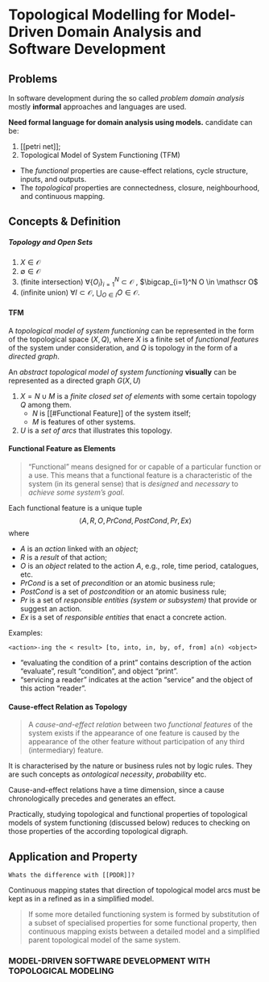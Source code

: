 
# Topological Modelling for Model-Driven Domain Analysis and Software Development

## Problems

 
In software development during the so called _problem domain analysis_ mostly **informal** approaches and languages are used.

**Need formal language for domain analysis using models.** candidate can be:
1. [[petri net]];
2. Topological Model of System Functioning (TFM)
  - The _functional_ properties are cause-effect relations, cycle structure, inputs, and outputs. 
  - The _topological_ properties are connectedness, closure, neighbourhood, and continuous mapping.

## Concepts & Definition

##### Topology and Open Sets
1. $X \in \mathscr O$
2. $\emptyset \in \mathscr O$
3. (finite intersection) $\forall \{O_i\}_{i=1}^N \subset \mathscr O$ , $\bigcap_{i=1}^N O \in \mathscr O$
4. (infinite union) $\forall I \subset \mathscr O$, $\bigcup_{O\in I}O \in \mathscr O$.

#### TFM
A _topological model of system functioning_ can be represented in the form of the topological space $(X, Q)$, where $X$ is a finite set of _functional features_ of the system under consideration, and $Q$ is topology in the form of a _directed graph_.

An _abstract topological model of system functioning_ **visually** can be represented as a directed graph $G(X, U)$
1. $X = N \cup M$ is a _finite closed set of elements_ with some certain topology $Q$ among them.
   - $N$ is [[#Functional Feature]] of the system itself;
   - $M$ is features of other systems.
2. $U$ is a _set of arcs_ that illustrates this topology.

#### Functional Feature as Elements 

>  “Functional” means designed for or capable of a particular function or a use. This means that a functional feature is a characteristic of the system (in its general sense) that is _designed_ and _necessary_ to _achieve some system’s goal_.

 

Each functional feature is a unique tuple
$$\langle A, R, O, PrCond, PostCond, Pr, Ex\rangle$$where
- $A$ is an _action_ linked with an _object_;
- $R$ is a _result_ of that action;
- $O$ is an _object_ related to the action $A$, e.g., role, time period, catalogues, etc.
- $PrCond$ is a set of _precondition_ or an atomic business rule;
- $PostCond$ is a set of _postcondition_ or an atomic business rule;
- $Pr$ is a set of _responsible entities (system or subsystem)_ that provide or suggest an action.
- $Ex$ is a set of _responsible entities_ that enact a concrete action.

Examples:

    <action>-ing the < result> [to, into, in, by, of, from] a(n) <object>

- “evaluating the condition of a print” contains description of the action “evaluate”, result “condition”, and object “print”.
- “servicing a reader” indicates at the action “service” and the object of this action “reader”.


#### Cause-effect Relation as Topology

 > A _cause-and-effect relation_ between two _functional features_ of the system exists if the appearance of one feature is caused by the appearance of the other feature without participation of any third (intermediary) feature.

It is characterised by the nature or business rules not by logic rules. They are such concepts as _ontological necessity_, _probability_ etc.

Cause-and-effect relations have a time dimension, since a cause chronologically precedes and generates an effect.

Practically, studying topological and functional properties of topological models of system functioning (discussed below) reduces to checking on those properties of the according topological digraph.

## Application and Property

```ad-warning
Whats the difference with [[PDDR]]?
```

Continuous mapping states that direction of topological model arcs must be kept as in a refined as in a simplified model.

> If some more detailed functioning system is formed by substitution of a subset of specialised properties for some functional property, then continuous mapping exists between a detailed model and a simplified parent topological model of the same system.


###  MODEL-DRIVEN SOFTWARE DEVELOPMENT WITH TOPOLOGICAL MODELING

